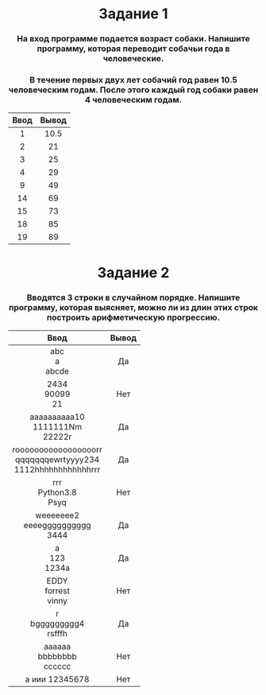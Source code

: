 <h1 align="center">Задание 1</h1>
<h3 align="center">На вход программе подается возраст собаки. Напишите программу, которая переводит собачьи года в человеческие.</h3>

<h3 align="center">В течение первых двух лет собачий год равен 10.5 человеческим годам. После этого каждый год собаки равен 4 человеческим годам.</h3>

| Ввод | Вывод |
| :--: | :---: |
| 1 | 10.5 |
| 2 | 21 |
| 3 | 25 |
| 4 | 29 |
| 9 | 49 |
| 14 | 69 |
| 15 | 73 |
| 18 | 85 |
| 19 | 89 |

<h1 align="center">Задание 2</h1>
<h3 align="center">Вводятся 3 строки в случайном порядке. Напишите программу, которая выясняет, можно ли из длин этих строк построить арифметическую прогрессию.</h3>

| Ввод | Вывод |
| :--: | :---: |
| abc<br />a<br />abcde | Да |
| 2434<br />90099<br />21 | Нет |
| aaaaaaaaaa10<br />1111111Nm<br />22222r | Да |
| rooooooooooooooooorr<br />qqqqqqqewrtyyyy234<br />1112hhhhhhhhhhhhrrr | Да |
| rrr<br />Python3.8<br />Psyq | Нет |
| weeeeeee2<br />eeeegggggggggg<br />3444 | Да |
| a<br />123<br />1234a | Да |
| EDDY<br />forrest<br />vinny | Нет |
| r<br />bggggggggg4<br />rsfffh | Да |
| aaaaaa<br />bbbbbbbb<br />cccccc | Нет |
| а иии 12345678 | Нет |
